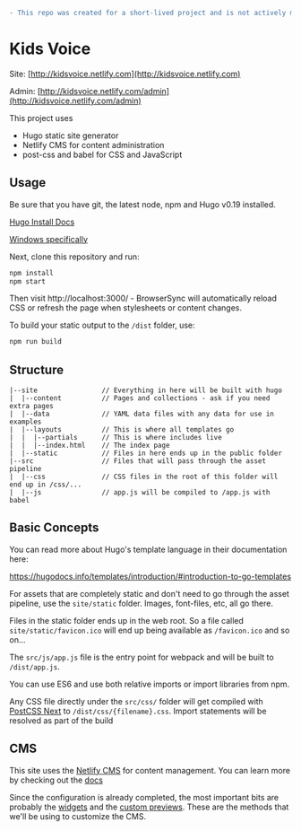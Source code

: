 ```diff
- This repo was created for a short-lived project and is not actively maintained
```

# Kids Voice

Site:  [http://kidsvoice.netlify.com](http://kidsvoice.netlify.com)

Admin:  [http://kidsvoice.netlify.com/admin](http://kidsvoice.netlify.com/admin)

This project uses 
*  Hugo static site generator
*  Netlify CMS for content administration
*  post-css and babel for CSS and JavaScript

## Usage

Be sure that you have git, the latest node, npm and Hugo v0.19 installed. 

[Hugo Install Docs](https://hugodocs.info/getting-started/installing/)

[Windows specifically]( https://hugodocs.info/getting-started/installing/#i-class-icon-windows-i-windows)

Next, clone this repository and run:

```bash
npm install
npm start
```

Then visit http://localhost:3000/ - BrowserSync will automatically reload CSS or
refresh the page when stylesheets or content changes.

To build your static output to the `/dist` folder, use:

```bash
npm run build
```

## Structure

```
|--site                // Everything in here will be built with hugo
|  |--content          // Pages and collections - ask if you need extra pages
|  |--data             // YAML data files with any data for use in examples
|  |--layouts          // This is where all templates go
|  |  |--partials      // This is where includes live
|  |  |--index.html    // The index page
|  |--static           // Files in here ends up in the public folder
|--src                 // Files that will pass through the asset pipeline
|  |--css              // CSS files in the root of this folder will end up in /css/...
|  |--js               // app.js will be compiled to /app.js with babel
```

## Basic Concepts

You can read more about Hugo's template language in their documentation here:

https://hugodocs.info/templates/introduction/#introduction-to-go-templates

For assets that are completely static and don't need to go through the asset pipeline,
use the `site/static` folder. Images, font-files, etc, all go there.

Files in the static folder ends up in the web root. So a file called `site/static/favicon.ico`
will end up being available as `/favicon.ico` and so on...

The `src/js/app.js` file is the entry point for webpack and will be built to `/dist/app.js`.

You can use ES6 and use both relative imports or import libraries from npm.

Any CSS file directly under the `src/css/` folder will get compiled with [PostCSS Next](http://cssnext.io/)
to `/dist/css/{filename}.css`. Import statements will be resolved as part of the build

## CMS

This site uses the [Netlify CMS](https://www.netlifycms.org/) for content management.  You can learn more by checking out the [docs](https://www.netlifycms.org/docs/)

Since the configuration is already completed, the most important bits are probably the 
[widgets](https://www.netlifycms.org/docs/widgets/) and the [custom previews](https://www.netlifycms.org/docs/customization/).
These are the methods that we'll be using to customize the CMS.
